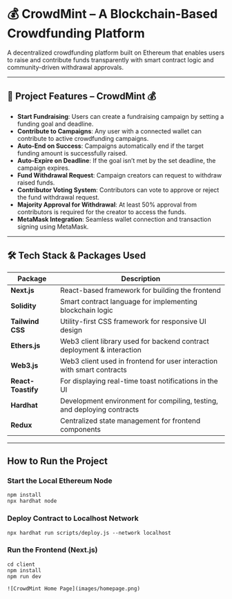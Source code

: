 # 💰 CrowdMint – A Blockchain-Based Crowdfunding Platform

A decentralized crowdfunding platform built on Ethereum that enables users to raise and contribute funds transparently with smart contract logic and community-driven withdrawal approvals.

---

## 🚀 Project Features – CrowdMint 💰

- **Start Fundraising**: Users can create a fundraising campaign by setting a funding goal and deadline.
- **Contribute to Campaigns**: Any user with a connected wallet can contribute to active crowdfunding campaigns.
- **Auto-End on Success**: Campaigns automatically end if the target funding amount is successfully raised.
- **Auto-Expire on Deadline**: If the goal isn’t met by the set deadline, the campaign expires.
- **Fund Withdrawal Request**: Campaign creators can request to withdraw raised funds.
- **Contributor Voting System**: Contributors can vote to approve or reject the fund withdrawal request.
- **Majority Approval for Withdrawal**: At least 50% approval from contributors is required for the creator to access the funds.
- **MetaMask Integration**: Seamless wallet connection and transaction signing using MetaMask.

---

## 🛠️ Tech Stack & Packages Used

| Package           | Description                                                                 |
|------------------|-----------------------------------------------------------------------------|
| **Next.js**       | React-based framework for building the frontend                            |
| **Solidity**      | Smart contract language for implementing blockchain logic                  |
| **Tailwind CSS**  | Utility-first CSS framework for responsive UI design                       |
| **Ethers.js**     | Web3 client library used for backend contract deployment & interaction     |
| **Web3.js**       | Web3 client used in frontend for user interaction with smart contracts     |
| **React-Toastify**| For displaying real-time toast notifications in the UI                     |
| **Hardhat**       | Development environment for compiling, testing, and deploying contracts     |
| **Redux**         | Centralized state management for frontend components                       |

---

##  How to Run the Project

### Start the Local Ethereum Node
```
npm install
npx hardhat node
```
### Deploy Contract to Localhost Network
```
npx hardhat run scripts/deploy.js --network localhost
```
### Run the Frontend (Next.js)
```
cd client
npm install
npm run dev

![CrowdMint Home Page](images/homepage.png)

